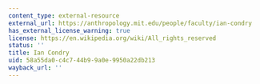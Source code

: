 ```yaml
---
content_type: external-resource
external_url: https://anthropology.mit.edu/people/faculty/ian-condry
has_external_license_warning: true
license: https://en.wikipedia.org/wiki/All_rights_reserved
status: ''
title: Ian Condry
uid: 58a55da0-c4c7-44b9-9a0e-9950a22db213
wayback_url: ''
---
```

